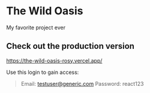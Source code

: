 # The Wild Oasis

My favorite project ever

## Check out the production version

https://the-wild-oasis-rosy.vercel.app/

Use this login to gain access:

> Email: testuser@generic.com
> Password: react123
